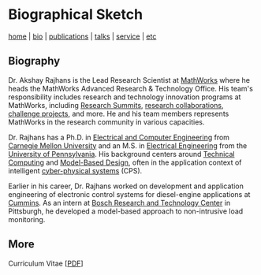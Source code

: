 # Biographical Sketch
[home](index.html) \| [bio](bio.html) \| [publications](publications.html) \| [talks](talks.html) \| [service](service.html) \| [etc](etc.html)

## Biography

Dr. Akshay Rajhans is the Lead Research Scientist at [MathWorks](https://www.mathworks.com) where he heads the MathWorks Advanced Research & Technology Office. His team's responsibility includes research and technology innovation programs at MathWorks, including [Research Summits](https://www.mathworks.com/videos/series/mathworks-research-summit.html), [research collaborations](https://www.mathworks.com/academia/research/research-collaborations.html), [challenge projects](https://github.com/mathworks/MATLAB-Simulink-Challenge-Project-Hub), and more. He and his team members represents MathWorks in the research community in various capacities.

Dr. Rajhans has a Ph.D. in [Electrical and Computer Engineering](https://www.ece.cmu.edu/) from [Carnegie Mellon University](https://www.cmu.edu/) and an M.S. in [Electrical Engineering](https://www.ese.upenn.edu/) from the [University of Pennsylvania](https://www.ese.upenn.edu/). His background centers around [Technical Computing](https://www.mathworks.com/solutions/technical-computing.html) and [Model-Based Design](https://www.mathworks.com/solutions/model-based-design.html), often in the application context of intelligent [cyber-physical systems](http://www.mathworks.com/discovery/cyber-physical-systems.html) (CPS). 

Earlier in his career, Dr. Rajhans worked on development and application engineering of electronic control systems for diesel-engine applications at [Cummins](http://www.cummins.com/). As an intern at [Bosch Research and Technology Center](http://www.bosch.us/content/language1/html/rtc.htm) in Pittsburgh, he developed a model-based approach to non-intrusive load monitoring. 

## More
Curriculum Vitae \[[PDF](files/docs/AkshayRajhansCV.pdf)\] 
